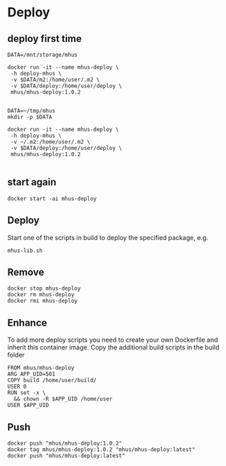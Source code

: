 
# Deploy

## deploy first time
```
DATA=/mnt/storage/mhus

docker run -it --name mhus-deploy \
 -h deploy-mhus \
 -v $DATA/m2:/home/user/.m2 \
 -v $DATA/deploy:/home/user/deploy \
 mhus/mhus-deploy:1.0.2


DATA=~/tmp/mhus
mkdir -p $DATA

docker run -it --name mhus-deploy \
 -h deploy-mhus \
 -v ~/.m2:/home/user/.m2 \
 -v $DATA/deploy:/home/user/deploy \
 mhus/mhus-deploy:1.0.2
 
```

## start again
```
docker start -ai mhus-deploy
```

## Deploy

Start one of the scripts in build to deploy the specified package, e.g.

```
mhus-lib.sh
```

## Remove
```
docker stop mhus-deploy
docker rm mhus-deploy
docker rmi mhus-deploy
```

## Enhance

To add more deploy scripts you need to create your own Dockerfile and inherit this container image. Copy the additional build scripts in the build folder

```
FROM mhus/mhus-deploy
ARG APP_UID=501
COPY build /home/user/build/
USER 0
RUN set -x \
  && chown -R $APP_UID /home/user
USER $APP_UID
```

## Push
```
docker push "mhus/mhus-deploy:1.0.2"
docker tag mhus/mhus-deploy:1.0.2 "mhus/mhus-deploy:latest"
docker push "mhus/mhus-deploy:latest"
```
